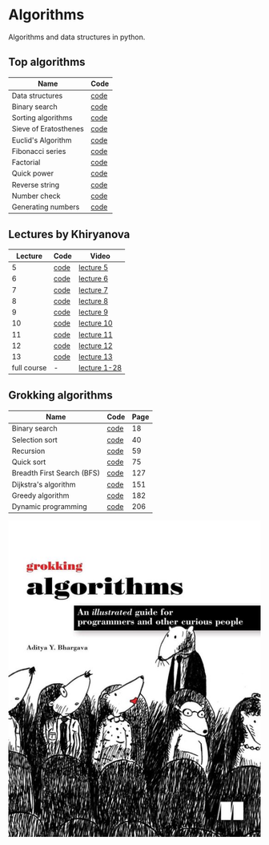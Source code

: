 # Algorithms
Algorithms and data structures in python.

## Top algorithms
Name|Code|
----|----|
Data structures|[code](https://github.com/Alekselion/algorithms/blob/master/1_data_structures.py)
Binary search|[code](https://github.com/Alekselion/algorithms/blob/master/2_binary_search.py)
Sorting algorithms|[code](https://github.com/Alekselion/algorithms/blob/master/3_sorting.py)
Sieve of Eratosthenes|[code](https://github.com/Alekselion/algorithms/blob/master/4_eratosthenes.py)
Euclid's Algorithm|[code](https://github.com/Alekselion/algorithms/blob/master/5_euclid.py)
Fibonacci series|[code](https://github.com/Alekselion/algorithms/blob/master/6_fibonacci.py)
Factorial|[code](https://github.com/Alekselion/algorithms/blob/master/7_factorial.py)
Quick power|[code](https://github.com/Alekselion/algorithms/blob/master/8_quick_power.py)
Reverse string|[code](https://github.com/Alekselion/algorithms/blob/master/9_reverse.py)
Number check|[code](https://github.com/Alekselion/algorithms/blob/master/10_number_is.py)
Generating numbers|[code](https://github.com/Alekselion/algorithms/blob/master/11_listGenerators.py)

## Lectures by Khiryanova
Lecture|Code|Video|
----|----|----|
5|[code](https://github.com/Alekselion/algorithms/blob/master/lectures-by-Khiryanova/lecture5_array_prime.py)|[lecture 5](https://www.youtube.com/watch?v=3I6OjxoeSS8&list=PLRDzFCPr95fK7tr47883DFUbm4GeOjjc0&index=5)
6|[code](https://github.com/Alekselion/algorithms/blob/master/lectures-by-Khiryanova/lecture6_sorting.py)|[lecture 6](https://www.youtube.com/watch?v=NLq7nB9bV0M&list=PLRDzFCPr95fK7tr47883DFUbm4GeOjjc0&index=6)
7|[code](https://github.com/Alekselion/algorithms/blob/master/lectures-by-Khiryanova/lecture7_recursion.py)|[lecture 7](https://www.youtube.com/watch?v=0Bc8zLURY-c&list=PLRDzFCPr95fK7tr47883DFUbm4GeOjjc0&index=7)
8|[code](https://github.com/Alekselion/algorithms/blob/master/lectures-by-Khiryanova/lecture8_geniration.py)|[lecture 8](https://www.youtube.com/watch?v=2XFaK3bgT7w&list=PLRDzFCPr95fK7tr47883DFUbm4GeOjjc0&index=8)
9|[code](https://github.com/Alekselion/algorithms/blob/master/lectures-by-Khiryanova/lecture9_sorting.py)|[lecture 9](https://www.youtube.com/watch?v=qf82-r9hl2Y&list=PLRDzFCPr95fK7tr47883DFUbm4GeOjjc0&index=9)
10|[code](https://github.com/Alekselion/algorithms/blob/master/lectures-by-Khiryanova/lecture10_dynamic.py)|[lecture 10](https://www.youtube.com/watch?v=EdhN_gEDfUM&list=PLRDzFCPr95fK7tr47883DFUbm4GeOjjc0&index=10)
11|[code](https://github.com/Alekselion/algorithms/blob/master/lectures-by-Khiryanova/lecture11_sequence.py)|[lecture 11](https://www.youtube.com/watch?v=m4HOkVeN4Mo&list=PLRDzFCPr95fK7tr47883DFUbm4GeOjjc0&index=11)
12|[code](https://github.com/Alekselion/algorithms/blob/master/lectures-by-Khiryanova/lecture12_strings.py)|[lecture 12](https://www.youtube.com/watch?v=rEPggzaPoUw&list=PLRDzFCPr95fK7tr47883DFUbm4GeOjjc0&index=12)
13|[code](https://github.com/Alekselion/algorithms/blob/master/lectures-by-Khiryanova/lecture13_braces.py)|[lecture 13](https://www.youtube.com/watch?v=L4IU1bPKvHM&list=PLRDzFCPr95fK7tr47883DFUbm4GeOjjc0&index=13)
full course|-|[lecture 1-28](https://www.youtube.com/playlist?list=PLRDzFCPr95fK7tr47883DFUbm4GeOjjc0)

## Grokking algorithms
Name|Code|Page|
----|----|----|
Binary search|[code](https://github.com/Alekselion/algorithms/blob/master/grokking-algorithms/1_binarySearch.py)|18|
Selection sort|[code](https://github.com/Alekselion/algorithms/blob/master/grokking-algorithms/2_selectionSort.py)|40|
Recursion|[code](https://github.com/Alekselion/algorithms/blob/master/grokking-algorithms/3_recursion.py)|59|
Quick sort|[code](https://github.com/Alekselion/algorithms/blob/master/grokking-algorithms/4_quickSort.py)|75|
Breadth First Search (BFS)|[code](https://github.com/Alekselion/algorithms/blob/master/grokking-algorithms/5_breadthFirstSearch.py)|127|
Dijkstra's algorithm|[code](https://github.com/Alekselion/algorithms/blob/master/grokking-algorithms/6_dijkstra.py)|151|
Greedy algorithm|[code](https://github.com/Alekselion/algorithms/blob/master/grokking-algorithms/7_greedy.py)|182|
Dynamic programming|[code](https://github.com/Alekselion/algorithms/blob/master/grokking-algorithms/8_dynamic.py)|206|

![picture](https://github.com/Alekselion/algorithms/blob/master/grokking-algorithms/book.jpg)
